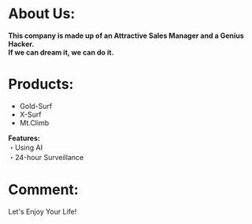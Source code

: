 # About Us:  
__This company is made up of an Attractive Sales Manager and a Genius Hacker.  
If we can dream it, we can do it.__  

# Products:  
- Gold-Surf
- X-Surf
- Mt.Climb

__Features:__  
 ・Using AI  
 ・24-hour Surveillance  

# Comment:  
Let's Enjoy Your Life!
